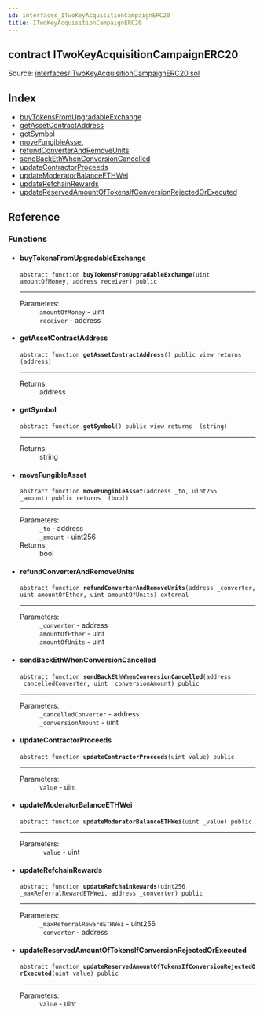 ```yaml
---
id: interfaces_ITwoKeyAcquisitionCampaignERC20
title: ITwoKeyAcquisitionCampaignERC20
---
```


<div class="contract-doc"><div class="contract"><h2 class="contract-header"><span class="contract-kind">contract</span> ITwoKeyAcquisitionCampaignERC20</h2><div class="source">Source: <a href="git+https://github.com/2keynet/web3-alpha/blob/v0.0.3/contracts/interfaces/ITwoKeyAcquisitionCampaignERC20.sol" target="_blank">interfaces/ITwoKeyAcquisitionCampaignERC20.sol</a></div></div><div class="index"><h2>Index</h2><ul><li><a href="interfaces_ITwoKeyAcquisitionCampaignERC20.html#buyTokensFromUpgradableExchange">buyTokensFromUpgradableExchange</a></li><li><a href="interfaces_ITwoKeyAcquisitionCampaignERC20.html#getAssetContractAddress">getAssetContractAddress</a></li><li><a href="interfaces_ITwoKeyAcquisitionCampaignERC20.html#getSymbol">getSymbol</a></li><li><a href="interfaces_ITwoKeyAcquisitionCampaignERC20.html#moveFungibleAsset">moveFungibleAsset</a></li><li><a href="interfaces_ITwoKeyAcquisitionCampaignERC20.html#refundConverterAndRemoveUnits">refundConverterAndRemoveUnits</a></li><li><a href="interfaces_ITwoKeyAcquisitionCampaignERC20.html#sendBackEthWhenConversionCancelled">sendBackEthWhenConversionCancelled</a></li><li><a href="interfaces_ITwoKeyAcquisitionCampaignERC20.html#updateContractorProceeds">updateContractorProceeds</a></li><li><a href="interfaces_ITwoKeyAcquisitionCampaignERC20.html#updateModeratorBalanceETHWei">updateModeratorBalanceETHWei</a></li><li><a href="interfaces_ITwoKeyAcquisitionCampaignERC20.html#updateRefchainRewards">updateRefchainRewards</a></li><li><a href="interfaces_ITwoKeyAcquisitionCampaignERC20.html#updateReservedAmountOfTokensIfConversionRejectedOrExecuted">updateReservedAmountOfTokensIfConversionRejectedOrExecuted</a></li></ul></div><div class="reference"><h2>Reference</h2><div class="functions"><h3>Functions</h3><ul><li><div class="item function"><span id="buyTokensFromUpgradableExchange" class="anchor-marker"></span><h4 class="name">buyTokensFromUpgradableExchange</h4><div class="body"><code class="signature"><span>abstract </span>function <strong>buyTokensFromUpgradableExchange</strong><span>(uint amountOfMoney, address receiver) </span><span>public </span></code><hr/><dl><dt><span class="label-parameters">Parameters:</span></dt><dd><div><code>amountOfMoney</code> - uint</div><div><code>receiver</code> - address</div></dd></dl></div></div></li><li><div class="item function"><span id="getAssetContractAddress" class="anchor-marker"></span><h4 class="name">getAssetContractAddress</h4><div class="body"><code class="signature"><span>abstract </span>function <strong>getAssetContractAddress</strong><span>() </span><span>public </span><span>view </span><span>returns  (address) </span></code><hr/><dl><dt><span class="label-return">Returns:</span></dt><dd>address</dd></dl></div></div></li><li><div class="item function"><span id="getSymbol" class="anchor-marker"></span><h4 class="name">getSymbol</h4><div class="body"><code class="signature"><span>abstract </span>function <strong>getSymbol</strong><span>() </span><span>public </span><span>view </span><span>returns  (string) </span></code><hr/><dl><dt><span class="label-return">Returns:</span></dt><dd>string</dd></dl></div></div></li><li><div class="item function"><span id="moveFungibleAsset" class="anchor-marker"></span><h4 class="name">moveFungibleAsset</h4><div class="body"><code class="signature"><span>abstract </span>function <strong>moveFungibleAsset</strong><span>(address _to, uint256 _amount) </span><span>public </span><span>returns  (bool) </span></code><hr/><dl><dt><span class="label-parameters">Parameters:</span></dt><dd><div><code>_to</code> - address</div><div><code>_amount</code> - uint256</div></dd><dt><span class="label-return">Returns:</span></dt><dd>bool</dd></dl></div></div></li><li><div class="item function"><span id="refundConverterAndRemoveUnits" class="anchor-marker"></span><h4 class="name">refundConverterAndRemoveUnits</h4><div class="body"><code class="signature"><span>abstract </span>function <strong>refundConverterAndRemoveUnits</strong><span>(address _converter, uint amountOfEther, uint amountOfUnits) </span><span>external </span></code><hr/><dl><dt><span class="label-parameters">Parameters:</span></dt><dd><div><code>_converter</code> - address</div><div><code>amountOfEther</code> - uint</div><div><code>amountOfUnits</code> - uint</div></dd></dl></div></div></li><li><div class="item function"><span id="sendBackEthWhenConversionCancelled" class="anchor-marker"></span><h4 class="name">sendBackEthWhenConversionCancelled</h4><div class="body"><code class="signature"><span>abstract </span>function <strong>sendBackEthWhenConversionCancelled</strong><span>(address _cancelledConverter, uint _conversionAmount) </span><span>public </span></code><hr/><dl><dt><span class="label-parameters">Parameters:</span></dt><dd><div><code>_cancelledConverter</code> - address</div><div><code>_conversionAmount</code> - uint</div></dd></dl></div></div></li><li><div class="item function"><span id="updateContractorProceeds" class="anchor-marker"></span><h4 class="name">updateContractorProceeds</h4><div class="body"><code class="signature"><span>abstract </span>function <strong>updateContractorProceeds</strong><span>(uint value) </span><span>public </span></code><hr/><dl><dt><span class="label-parameters">Parameters:</span></dt><dd><div><code>value</code> - uint</div></dd></dl></div></div></li><li><div class="item function"><span id="updateModeratorBalanceETHWei" class="anchor-marker"></span><h4 class="name">updateModeratorBalanceETHWei</h4><div class="body"><code class="signature"><span>abstract </span>function <strong>updateModeratorBalanceETHWei</strong><span>(uint _value) </span><span>public </span></code><hr/><dl><dt><span class="label-parameters">Parameters:</span></dt><dd><div><code>_value</code> - uint</div></dd></dl></div></div></li><li><div class="item function"><span id="updateRefchainRewards" class="anchor-marker"></span><h4 class="name">updateRefchainRewards</h4><div class="body"><code class="signature"><span>abstract </span>function <strong>updateRefchainRewards</strong><span>(uint256 _maxReferralRewardETHWei, address _converter) </span><span>public </span></code><hr/><dl><dt><span class="label-parameters">Parameters:</span></dt><dd><div><code>_maxReferralRewardETHWei</code> - uint256</div><div><code>_converter</code> - address</div></dd></dl></div></div></li><li><div class="item function"><span id="updateReservedAmountOfTokensIfConversionRejectedOrExecuted" class="anchor-marker"></span><h4 class="name">updateReservedAmountOfTokensIfConversionRejectedOrExecuted</h4><div class="body"><code class="signature"><span>abstract </span>function <strong>updateReservedAmountOfTokensIfConversionRejectedOrExecuted</strong><span>(uint value) </span><span>public </span></code><hr/><dl><dt><span class="label-parameters">Parameters:</span></dt><dd><div><code>value</code> - uint</div></dd></dl></div></div></li></ul></div></div></div>
